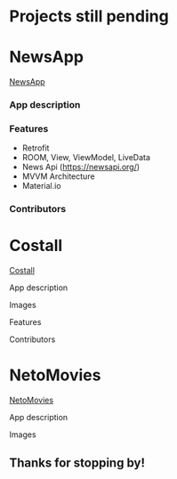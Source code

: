 # Projects still pending

#  NewsApp
[NewsApp](https://github.com/TOLANY-LANNIE/News-App)

### App description

### Features
   - Retrofit
   - ROOM, View, ViewModel, LiveData
   - News Api (https://newsapi.org/)
   - MVVM Architecture
   - Material.io

### Contributors


# Costall
[Costall](https://github.com/TOLANY-LANNIE/Costall-Meeting-Ledger-App)
<p>
  App description
</p>
<p>
  Images
</p>
<p>
  Features
</p>
<p>
  Contributors
</p>

# NetoMovies
[NetoMovies](https://github.com/TOLANY-LANNIE/Guardian-News-App)
<p>
  App description
</p>
<p>
  Images
</p>

## Thanks for stopping by!

